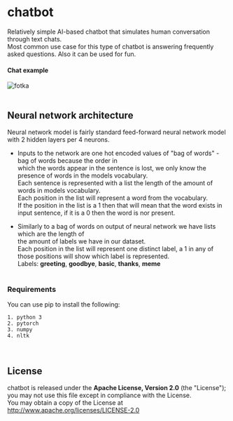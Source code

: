 # chatbot
Relatively simple AI-based chatbot that simulates human conversation through text chats.<br />
Most common use case for this type of chatbot is answering frequently asked questions. Also it can be used for fun.<br />


#### Chat example<br />
![fotka](https://user-images.githubusercontent.com/54076398/85853585-0e969500-b7b3-11ea-92ee-d193637dd0df.jpg)
<br /><br />

## Neural network architecture
Neural network model is fairly standard feed-forward neural network model with 2 hidden layers per 4 neurons.<br />

- Inputs to the network are one hot encoded values of "bag of words" - bag of words because the order in<br />
which the words appear in the sentence is lost, we only know the presence of words in the models vocabulary.<br />
Each sentence is represented with a list the length of the amount of words in models vocabulary.<br />
Each position in the list will represent a word from the vocabulary.<br/>
If the position in the list is a 1 then that will mean that the word exists in input sentence, if it is a 0 then the word is nor present.<br/>

- Similarly to a bag of words on output of neural network we have lists which are the length of <br /> 
the amount of labels we have in our dataset.<br /> 
Each position in the list will represent one distinct label, a 1 in any of those positions will show which label is represented.<br />
Labels: **greeting**, **goodbye**, **basic**, **thanks**, **meme**
<br/><br/>

### Requirements
You can use pip to install the following:
```
1. python 3
2. pytorch
3. numpy
4. nltk
```
<br />

## License
chatbot is released under the **Apache License, Version 2.0** (the "License");<br />
you may not use this file except in compliance with the License.<br />
You may obtain a copy of the License at http://www.apache.org/licenses/LICENSE-2.0
